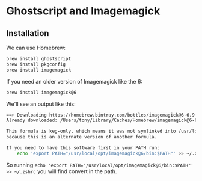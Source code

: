 # Ghostscript and Imagemagick

## Installation

We can use Homebrew: 

```bash
brew install ghostscript
brew install pkgconfig
brew install imagemagick
```

If you need an older version of Imagemagick like the 6: 

```bash
brew install imagemagick@6
```

We'll see an output like this: 

```bash
==> Downloading https://homebrew.bintray.com/bottles/imagemagick@6-6.9.9-51.high_sierra.bottle.tar.gz
Already downloaded: /Users/tony/Library/Caches/Homebrew/imagemagick@6-6.9.9-51.high_sierra.bottle.tar.gz

This formula is keg-only, which means it was not symlinked into /usr/local,
because this is an alternate version of another formula.

If you need to have this software first in your PATH run:
    echo 'export PATH="/usr/local/opt/imagemagick@6/bin:$PATH"' >> ~/.zshrc
```

So running `echo 'export PATH="/usr/local/opt/imagemagick@6/bin:$PATH"' >> ~/.zshrc` you will find convert in the path.


